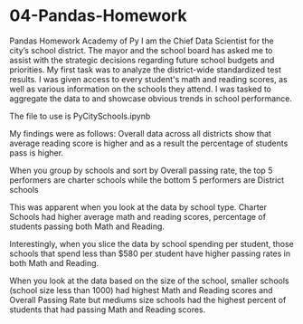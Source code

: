 # 04-Pandas-Homework
Pandas Homework
Academy of Py
I am the Chief Data Scientist for the city’s school district.  The mayor and the school board has asked me to assist with the strategic decisions regarding future school budgets and priorities.
My first task was to analyze the district-wide standardized test results. I was given access to every student's math and reading scores, as well as various information on the schools they attend. I was tasked to aggregate the data to and showcase obvious trends in school performance.

The file to use is PyCitySchools.ipynb

My findings were as follows:
Overall data across all districts show that average reading score is higher and as a result the percentage of students pass is higher.
 
When you group by schools and sort by Overall passing rate, the top 5 performers are charter schools while the bottom 5 performers are District schools
 

 
This was apparent when you look at the data by school type.  Charter Schools had higher average math and reading scores, percentage of students passing both Math and Reading.
 
Interestingly, when you slice the data by school spending per student, those schools that spend less than $580 per student have higher passing rates in both Math and Reading.
 
When you look at the data based on the size of the school, smaller schools (school size less than 1000) had highest Math and Reading scores and Overall Passing Rate but mediums size schools had the highest percent of students that had passing Math and Reading scores.
 
